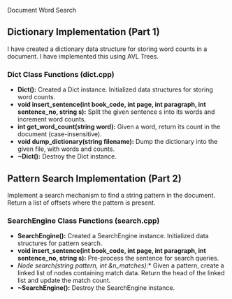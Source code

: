 Document Word Search

## Dictionary Implementation (Part 1)

I have created a dictionary data structure for storing word counts in a document. I have implemented this using AVL Trees.

### Dict Class Functions (dict.cpp)

- **Dict():** Created a Dict instance. Initialized data structures for storing word counts.
- **void insert_sentence(int book_code, int page, int paragraph, int sentence_no, string s):** Split the given sentence s into its words and increment word counts.
- **int get_word_count(string word):** Given a word, return its count in the document (case-insensitive).
- **void dump_dictionary(string filename):** Dump the dictionary into the given file, with words and counts.
- **~Dict():** Destroy the Dict instance.

## Pattern Search Implementation (Part 2)

Implement a search mechanism to find a string pattern in the document. Return a list of offsets where the pattern is present.

### SearchEngine Class Functions (search.cpp)

- **SearchEngine():** Created a SearchEngine instance. Initialized data structures for pattern search.
- **void insert_sentence(int book_code, int page, int paragraph, int sentence_no, string s):** Pre-process the sentence for search queries.
- **Node* search(string pattern, int &n_matches):** Given a pattern, create a linked list of nodes containing match data. Return the head of the linked list and update the match count.
- **~SearchEngine():** Destroy the SearchEngine instance.


